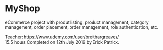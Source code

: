 # MyShop
eCommerce project with produt listing, product management, category management, order placement, order management, role authentication, etc.

Teacher: https://www.udemy.com/user/bretthargreaves/ <br/>
15.5 hours
Completed on 12th July 2019 by Erick Patrick.
